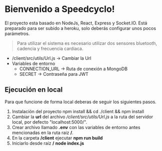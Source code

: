 # Bienvenido a Speedcyclo!

El proyecto esta basado en NodeJs, React, Express y Socket.IO.
Está preparado para ser subido a heroku, solo deberás configurar unos pocos parámetros.
>Para utilizar el sistema es necesario utilizar dos sensores bluetooth, cadencia y frecuencia cardiaca.

 - /client/src/utils/Url.js -> Cambiar la Url
 - Variables de entorno
	 - CONNECTION_URL -> Ruta de conexión a MongoDB
	 - SECRET -> Contraseña para JWT
## Ejecución en local
Para que funcione de forma local deberas de seguir los siguientes pasos.
 1. Instalación del proyecto
    npm install && cd ./client && npm install
2. Cambiar la **url** del archivo */client/src/utils/Url.js* a la ruta del servidor local, por defecto "localhost:5000/".
3. Crear archivo llamado **.env** con las variables de entorno antes mencionadas en la ruta raiz **/**.
4. En la carpeta **/client** ejecutar **npm run build**
5. Iniciarlo desde raíz **/** **node index.js**